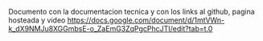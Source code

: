Documento con la documentacion tecnica y con los links al github, pagina hosteada y video 
https://docs.google.com/document/d/1mtVWn-k_dX9NMJu8XGGmbsE-o_ZaEmG3ZqPgcPhcJTI/edit?tab=t.0
